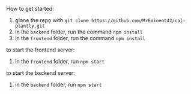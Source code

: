 How to get started:

1. glone the repo with `git clone https://github.com/MrEminent42/cal-plantly.git`
2. in the `backend` folder, run the command `npm install`
3. in the `frontend` folder, run the command `npm install`

to start the frontend server:
1. in the `frontend` folder, run `npm start`

to start the backend server:
1. in the `backend` folder, run `npm start`